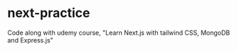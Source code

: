 # next-practice
Code along with udemy course, "Learn Next.js with tailwind CSS, MongoDB and Express.js"
